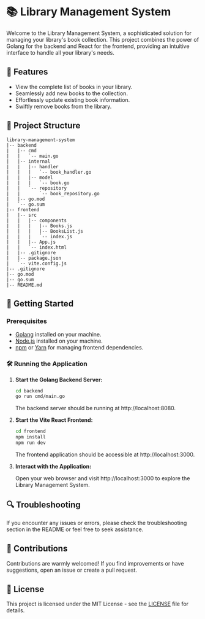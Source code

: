 # 📚 Library Management System

Welcome to the Library Management System, a sophisticated solution for managing your library's book collection. This project combines the power of Golang for the backend and React for the frontend, providing an intuitive interface to handle all your library's needs.

## 🌟 Features

- View the complete list of books in your library.
- Seamlessly add new books to the collection.
- Effortlessly update existing book information.
- Swiftly remove books from the library.

## 📂 Project Structure

```plaintext
library-management-system
|-- backend
|   |-- cmd
|   |   `-- main.go
|   |-- internal
|   |   |-- handler
|   |   |   `-- book_handler.go
|   |   |-- model
|   |   |   `-- book.go
|   |   `-- repository
|   |       `-- book_repository.go
|   |-- go.mod
|   `-- go.sum
|-- frontend
|   |-- src
|   |   |-- components
|   |   |   |-- Books.js
|   |   |   |-- BooksList.js
|   |   |   `-- index.js
|   |   |-- App.js
|   |   `-- index.html
|   |-- .gitignore
|   |-- package.json
|   `-- vite.config.js
|-- .gitignore
|-- go.mod
|-- go.sum
|-- README.md
```

## 🚀 Getting Started

### Prerequisites

- [Golang](https://golang.org/) installed on your machine.
- [Node.js](https://nodejs.org/) installed on your machine.
- [npm](https://www.npmjs.com/) or [Yarn](https://yarnpkg.com/) for managing frontend dependencies.

### 🛠️ Running the Application

1. **Start the Golang Backend Server:**

   ```bash
   cd backend
   go run cmd/main.go
   ```

   The backend server should be running at http://localhost:8080.

2. **Start the Vite React Frontend:**

   ```bash
   cd frontend
   npm install
   npm run dev
   ```

   The frontend application should be accessible at http://localhost:3000.

3. **Interact with the Application:**

   Open your web browser and visit http://localhost:3000 to explore the Library Management System.

## 🔍 Troubleshooting

If you encounter any issues or errors, please check the troubleshooting section in the README or feel free to seek assistance.

## 🤝 Contributions

Contributions are warmly welcomed! If you find improvements or have suggestions, open an issue or create a pull request.

## 📜 License

This project is licensed under the MIT License - see the [LICENSE](LICENSE) file for details.